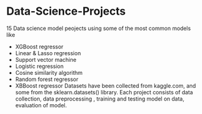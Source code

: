 # Data-Science-Projects

15 Data science model peojects using some of the most common models like

- XGBoost regressor
- Linear & Lasso regression
- Support vector machine
- Logistic regression
- Cosine similarity algorithm
- Random forest regressor
- XBBoost regressor
Datasets have been collected from kaggle.com, and some from the sklearn.datasets() library. 
Each project consists of data collection, data preprocessing , training and testing model on data, evaluation of model.
